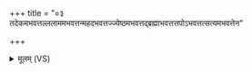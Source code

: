 +++
title = "०३ तदेकमभवत्तल्ललाममभवत्तन्महदभवत्तज्ज्येष्ठमभवत्तद्ब्रह्माभवत्तत्तपोऽभवत्तत्सत्यमभवत्तेन"

+++
<details><summary>मूलम् (VS)</summary>

तदेक॑मभव॒त्तल्ल॒लाम॑मभव॒त्तन्म॒हद॑भव॒त्तज्ज्ये॒ष्ठम॑भव॒त्तद्ब्रह्मा॑भव॒त्तत्तपो॑ऽभव॒त्तत्स॒त्यम॑भव॒त्तेन॒ प्राजा॑यत ॥
</details>